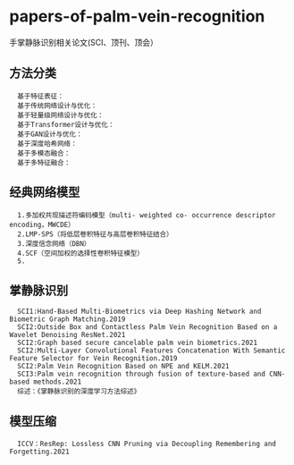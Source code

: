 # papers-of-palm-vein-recognition
手掌静脉识别相关论文(SCI、顶刊、顶会）

## 方法分类
      基于特征表征：
      基于传统网络设计与优化：
      基于轻量级网络设计与优化：
      基于Transformer设计与优化：
      基于GAN设计与优化：
      基于深度哈希网络：
      基于多模态融合：
      基于多特征融合：

## 经典网络模型
      1.多加权共现描述符编码模型（multi- weighted co- occurrence descriptor encoding，MWCDE）
      2.LMP-SPS（将低层卷积特征与高层卷积特征结合）
      3.深度信念网络（DBN）
      4.SCF（空间加权的选择性卷积特征模型）
      5.
      

## 掌静脉识别
      SCI1:Hand-Based Multi-Biometrics via Deep Hashing Network and Biometric Graph Matching.2019
      SCI2:Outside Box and Contactless Palm Vein Recognition Based on a Wavelet Denoising ResNet.2021
      SCI2:Graph based secure cancelable palm vein biometrics.2021
      SCI2:Multi-Layer Convolutional Features Concatenation With Semantic Feature Selector for Vein Recognition.2019
      SCI2:Palm Vein Recognition Based on NPE and KELM.2021
      SCI3:Palm vein recognition through fusion of texture-based and CNN-based methods.2021
      综述：《掌静脉识别的深度学习方法综述》
      
## 模型压缩
      ICCV：ResRep: Lossless CNN Pruning via Decoupling Remembering and Forgetting.2021
    
